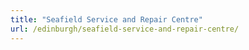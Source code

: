```yaml
---
title: "Seafield Service and Repair Centre"
url: /edinburgh/seafield-service-and-repair-centre/
---
```


